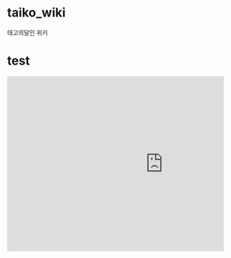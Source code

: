 # taiko_wiki

태고의달인 위키 



# test 

<div data-language="text" class="toastui-editor-ww-code-block"><pre><code><iframe width="723" height="407" src="https://www.youtube.com/embed/11D6EMN7u98" title="YouTube video player" frameborder="0" allow="accelerometer; autoplay; clipboard-write; encrypted-media; gyroscope; picture-in-picture" allowfullscreen&gt;&lt;/iframe&gt;</code></pre></div><div data-language="text" class="toastui-editor-ww-code-block"><pre><code>&lt;iframe width="723" height="407" src="https://www.youtube.com/embed/11D6EMN7u98" title="YouTube video player" frameborder="0" allow="accelerometer; autoplay; clipboard-write; encrypted-media; gyroscope; picture-in-picture" allowfullscreen&gt;&lt;/iframe&gt;</code></pre></div>
